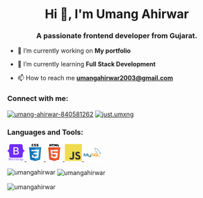 <h1 align="center">Hi 👋, I'm Umang Ahirwar</h1>
<h3 align="center">A passionate frontend developer from Gujarat.</h3>

- 🔭 I’m currently working on **My portfolio**

- 🌱 I’m currently learning **Full Stack Development**

- 📫 How to reach me **umangahirwar2003@gmail.com**

<h3 align="left">Connect with me:</h3>
<p align="left">
<a href="https://linkedin.com/in/umang-ahirwar-840581262" target="blank"><img align="center" src="https://raw.githubusercontent.com/rahuldkjain/github-profile-readme-generator/master/src/images/icons/Social/linked-in-alt.svg" alt="umang-ahirwar-840581262" height="30" width="40" /></a>
<a href="https://instagram.com/just.umxng" target="blank"><img align="center" src="https://raw.githubusercontent.com/rahuldkjain/github-profile-readme-generator/master/src/images/icons/Social/instagram.svg" alt="just.umxng" height="30" width="40" /></a>
</p>

<h3 align="left">Languages and Tools:</h3>
<p align="left"> <a href="https://getbootstrap.com" target="_blank" rel="noreferrer"> <img src="https://raw.githubusercontent.com/devicons/devicon/master/icons/bootstrap/bootstrap-plain-wordmark.svg" alt="bootstrap" width="40" height="40"/> </a> <a href="https://www.w3schools.com/css/" target="_blank" rel="noreferrer"> <img src="https://raw.githubusercontent.com/devicons/devicon/master/icons/css3/css3-original-wordmark.svg" alt="css3" width="40" height="40"/> </a> <a href="https://www.w3.org/html/" target="_blank" rel="noreferrer"> <img src="https://raw.githubusercontent.com/devicons/devicon/master/icons/html5/html5-original-wordmark.svg" alt="html5" width="40" height="40"/> </a> <a href="https://developer.mozilla.org/en-US/docs/Web/JavaScript" target="_blank" rel="noreferrer"> <img src="https://raw.githubusercontent.com/devicons/devicon/master/icons/javascript/javascript-original.svg" alt="javascript" width="40" height="40"/> </a> <a href="https://www.mysql.com/" target="_blank" rel="noreferrer"> <img src="https://raw.githubusercontent.com/devicons/devicon/master/icons/mysql/mysql-original-wordmark.svg" alt="mysql" width="40" height="40"/> </a> </p>

<p><img align="left" src="https://github-readme-stats.vercel.app/api/top-langs?username=umangahirwar&show_icons=true&locale=en&layout=compact" alt="umangahirwar" /></p>

<p>&nbsp;<img align="center" src="https://github-readme-stats.vercel.app/api?username=umangahirwar&show_icons=true&locale=en" alt="umangahirwar" /></p>

<p><img align="center" src="https://github-readme-streak-stats.herokuapp.com/?user=umangahirwar&" alt="umangahirwar" /></p>
